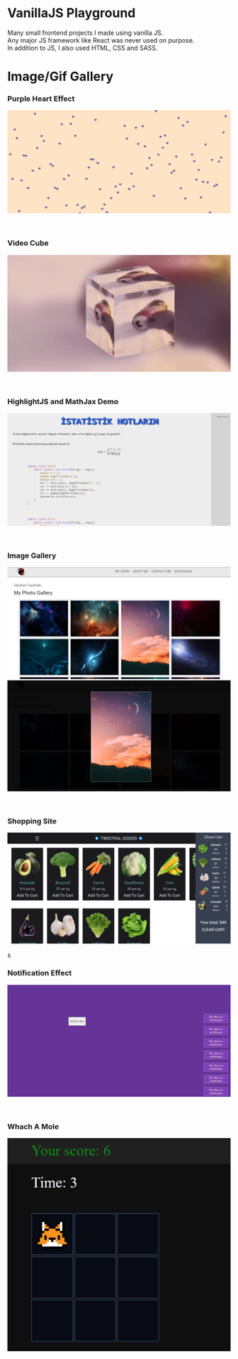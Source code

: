 

# VanillaJS Playground
Many small frontend projects I made using vanilla JS.  
Any major JS framework like React was never used on purpose.  
In addition to JS, I also used HTML, CSS and SASS.



# Image/Gif Gallery


### Purple Heart Effect

<p align="center">
  <img src="./.repo_assets/gif1.gif">
</p>
<br>

### Video Cube

<p align="center">
  <img src="./.repo_assets/gif2.gif">
</p>
<br>

### HighlightJS and MathJax Demo

<p align="center">
  <img src="./.repo_assets/img2.png">
</p>
<br>

### Image Gallery

<p align="center">
  <img src="./.repo_assets/img3.png">
  <img src="./.repo_assets/img5.png">
</p>
<br>

### Shopping Site

<p align="center">
  <img src="./.repo_assets/img10.png">
</p>s
<br>

### Notification Effect

<p align="center">
  <img src="./.repo_assets/img7.png">
</p>
<br>

### Whach A Mole

<p align="center">
  <img src="./.repo_assets/img9.png">
</p>


